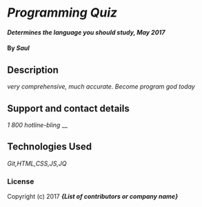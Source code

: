 # _Programming Quiz_

#### _Determines the language you should study, May 2017_

#### By _Saul_

## Description

_very comprehensive, much accurate. Become program god today_

## Support and contact details
_1 800 hotline-bling_
__
## Technologies Used

_Git,HTML,CSS,JS,JQ_

### License

Copyright (c) 2017 **_{List of contributors or company name}_**
